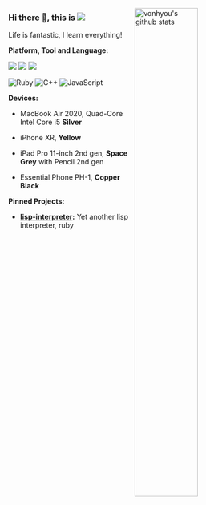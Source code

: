 <img align="right" alt="vonhyou's github stats" 
     width="50%" 
     src="https://github-readme-stats.vercel.app/api?username=vonhyou&count_private=true">
<!--
<img align="right" alt="vonhyou's codersrank chart" 
     width="50%" 
     src="https://cr-skills-chart-widget.azurewebsites.net/api/api?username=vonhyou">
-->
<!--
<img align="right" alt="vonhyou's most used lang" width="50%" src="https://github-readme-stats.vercel.app/api/top-langs/?username=vonhyou&layout=compact">
-->
### Hi there 👋, this is [![](https://img.shields.io/twitter/follow/vonhyou)](http://twitter.com/vonhyou) 
<!--
<a href="https://dev.to/vonhyou">
  <img src="https://d2fltix0v2e0sb.cloudfront.net/dev-badge.svg" alt="过期薯条同学's DEV Community Profile" height="30" width="30">
</a>
-->

Life is fantastic, I learn everything!

**Platform, Tool and Language:** 

[![](https://img.shields.io/badge/macOS-Big%20Sur-e94256?style=flat-square&logo=apple&logoColor=ffffff)](https://www.apple.com/macos/big-sur/)
[![](https://img.shields.io/badge/IDE-VSC-007ACC?style=flat-square&logo=Visual-Studio-Code&logoColor=ffffff)](https://code.visualstudio.com/)
[![](https://img.shields.io/badge/IDE-JetBrains-000000?style=flat-square&logo=JetBrains&logoColor=ffffff)](https://www.jetbrains.com)

<img alt="Ruby" src="https://img.shields.io/badge/Ruby-%23CC342D.svg?&style=flat-square&logo=ruby&logoColor=white"/> <!--<img alt="Rails" src="https://img.shields.io/badge/rails%20-%23CC0000.svg?&style=flat-square&logo=ruby-on-rails&logoColor=white"/>--> <img alt="C++" src="https://img.shields.io/badge/C++%20-%2300599C.svg?&style=flat-square&logo=C%2B%2B&ogoColor=white"/> <img alt="JavaScript" src="https://img.shields.io/badge/JavaScript%20-%23F7DF1E.svg?&style=flat-square&logo=javascript&logoColor=white"/> <!--<img alt="Swift" src="https://img.shields.io/badge/swift-%23FA7343.svg?&style=flat-square&logo=swift&logoColor=white"/> -->

**Devices:**

- MacBook Air 2020, Quad-Core Intel Core i5 **Silver**

- iPhone XR, **Yellow**

- iPad Pro 11-inch 2nd gen, **Space Grey** with Pencil 2nd gen

- Essential Phone PH-1, **Copper Black**

**Pinned Projects:**

- **[lisp-interpreter](https://github.com/vonhyou/lisp-interpreter):** Yet another lisp interpreter, ruby
